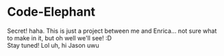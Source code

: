 # Code-Elephant
Secret! haha. This is just a project between me and Enrica... not sure what to make in it, but oh well we'll see! :D <br>
Stay tuned! Lol
uh, hi Jason uwu